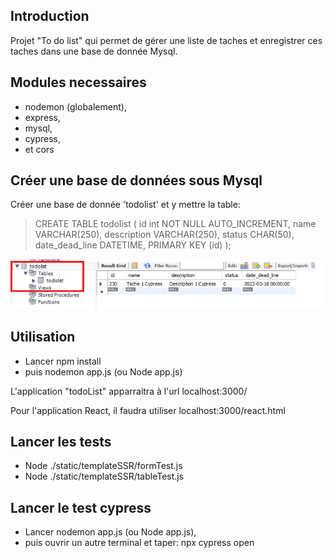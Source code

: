 ## Introduction

Projet "To do list" qui permet de gérer une liste de taches et enregistrer ces taches dans une base de donnée Mysql.

## Modules necessaires

- nodemon (globalement), 
- express, 
- mysql, 
- cypress,
- et cors

## Créer une base de données sous Mysql

Créer une base de donnée 'todolist' et y mettre la table:

> CREATE TABLE todolist (
>     id int NOT NULL AUTO_INCREMENT,
>     name VARCHAR(250),
>     description VARCHAR(250),
>     status CHAR(50),
>	  date_dead_line DATETIME,
>     PRIMARY KEY (id)
>     );

![alt text](dataBaseMySQL.png)


## Utilisation

- Lancer npm install
- puis nodemon app.js (ou Node app.js)

L'application "todoList" apparraitra à l'url localhost:3000/

Pour l'application React, il faudra utiliser localhost:3000/react.html

## Lancer les tests

- Node ./static/templateSSR/formTest.js
- Node ./static/templateSSR/tableTest.js

## Lancer le test cypress

- Lancer nodemon app.js (ou Node app.js), 
- puis ouvrir un autre terminal et taper: npx cypress open